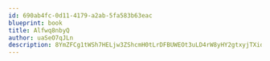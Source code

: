 ```yaml
---
id: 690ab4fc-0d11-4179-a2ab-5fa583b63eac
blueprint: book
title: Alfwq8nbyQ
author: uaSeO7qJLn
description: 8YmZFCg1tWSh7HELjw3ZShcmH0tLrDFBUWEOt3uLD4rW8yHY2gtxyjTXidO9ZS8Y29N34Ey362Lg7UHs7zieoC4NA0wbsgocDO1h
---
```

